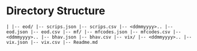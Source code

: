 # Directory Structure  
`|
|-- eod/
	|-- scrips.json
	|-- scrips.csv
	|-- <ddmmyyyy>..
		|-- eod.json
		|-- eod.csv
|-- mf/
	|-- mfcodes.json
	|-- mfcodes.csv
	|-- <ddmmyyyy>..
		|-- bhav.json
		|-- bhav.csv
|-- vix/
	|-- <ddmmyyyy>..
		|-- vix.json
		|-- vix.csv
|-- Readme.md
`
